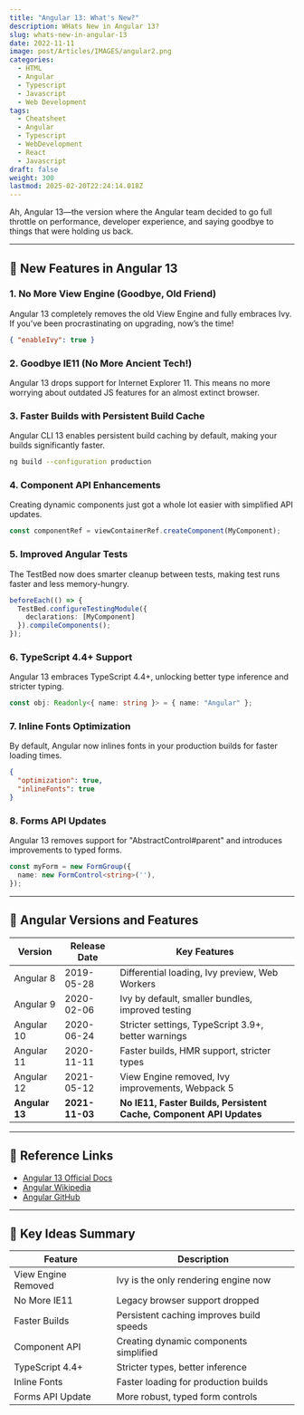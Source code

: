 ```yaml
---
title: "Angular 13: What's New?"
description: WHats New in Angular 13?
slug: whats-new-in-angular-13
date: 2022-11-11
image: post/Articles/IMAGES/angular2.png
categories:
  - HTML
  - Angular
  - Typescript
  - Javascript
  - Web Development
tags:
  - Cheatsheet
  - Angular
  - Typescript
  - WebDevelopment
  - React
  - Javascript
draft: false
weight: 300
lastmod: 2025-02-20T22:24:14.018Z
---
```

Ah, Angular 13—the version where the Angular team decided to go full throttle on performance, developer experience, and saying goodbye to things that were holding us back.

***

## 🚀 New Features in Angular 13

### 1. No More View Engine (Goodbye, Old Friend)

Angular 13 completely removes the old View Engine and fully embraces Ivy. If you’ve been procrastinating on upgrading, now’s the time!

```json
{ "enableIvy": true }
```

### 2. Goodbye IE11 (No More Ancient Tech!)

Angular 13 drops support for Internet Explorer 11. This means no more worrying about outdated JS features for an almost extinct browser.

### 3. Faster Builds with Persistent Build Cache

Angular CLI 13 enables persistent build caching by default, making your builds significantly faster.

```bash
ng build --configuration production
```

### 4. Component API Enhancements

Creating dynamic components just got a whole lot easier with simplified API updates.

```typescript
const componentRef = viewContainerRef.createComponent(MyComponent);
```

### 5. Improved Angular Tests

The TestBed now does smarter cleanup between tests, making test runs faster and less memory-hungry.

```typescript
beforeEach(() => {
  TestBed.configureTestingModule({
    declarations: [MyComponent]
  }).compileComponents();
});
```

### 6. TypeScript 4.4+ Support

Angular 13 embraces TypeScript 4.4+, unlocking better type inference and stricter typing.

```typescript
const obj: Readonly<{ name: string }> = { name: "Angular" };
```

### 7. Inline Fonts Optimization

By default, Angular now inlines fonts in your production builds for faster loading times.

```json
{
  "optimization": true,
  "inlineFonts": true
}
```

### 8. Forms API Updates

Angular 13 removes support for "AbstractControl#parent" and introduces improvements to typed forms.

```typescript
const myForm = new FormGroup({
  name: new FormControl<string>(''),
});
```

***

## 📜 Angular Versions and Features

| Version        | Release Date   | Key Features                                                        |
| -------------- | -------------- | ------------------------------------------------------------------- |
| Angular 8      | 2019-05-28     | Differential loading, Ivy preview, Web Workers                      |
| Angular 9      | 2020-02-06     | Ivy by default, smaller bundles, improved testing                   |
| Angular 10     | 2020-06-24     | Stricter settings, TypeScript 3.9+, better warnings                 |
| Angular 11     | 2020-11-11     | Faster builds, HMR support, stricter types                          |
| Angular 12     | 2021-05-12     | View Engine removed, Ivy improvements, Webpack 5                    |
| **Angular 13** | **2021-11-03** | **No IE11, Faster Builds, Persistent Cache, Component API Updates** |

***

## 🔗 Reference Links

* [Angular 13 Official Docs](https://angular.io/)
* [Angular Wikipedia](https://en.wikipedia.org/wiki/Angular_\(web_framework\))
* [Angular GitHub](https://github.com/angular/angular)

***

## 📝 Key Ideas Summary

| Feature             | Description                              |
| ------------------- | ---------------------------------------- |
| View Engine Removed | Ivy is the only rendering engine now     |
| No More IE11        | Legacy browser support dropped           |
| Faster Builds       | Persistent caching improves build speeds |
| Component API       | Creating dynamic components simplified   |
| TypeScript 4.4+     | Stricter types, better inference         |
| Inline Fonts        | Faster loading for production builds     |
| Forms API Update    | More robust, typed form controls         |
